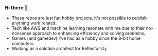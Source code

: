 ### Hi there 👋

-  These repos are just fun hobby projects, it's not possible to publish anything work related.
-  Tech like AWS and machine learning resonate with me due to their no-nonsense approach to enhancing efficiency and solving problems.
-  Games (and gamedev) I've had as a hobby since the 8-bit home computers.
-  Working as a solution architect for Reflector Oy
